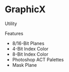 # GraphicX
 Utility

Features
<ul>
  <li>8/16-Bit Planes</li>
  <li>4-Bit Index Color</li>
  <li>8-Bit Index Color</li>
  <li>Photoshop ACT Palettes</li>
  <li>Mask Plane</li>
</ul
